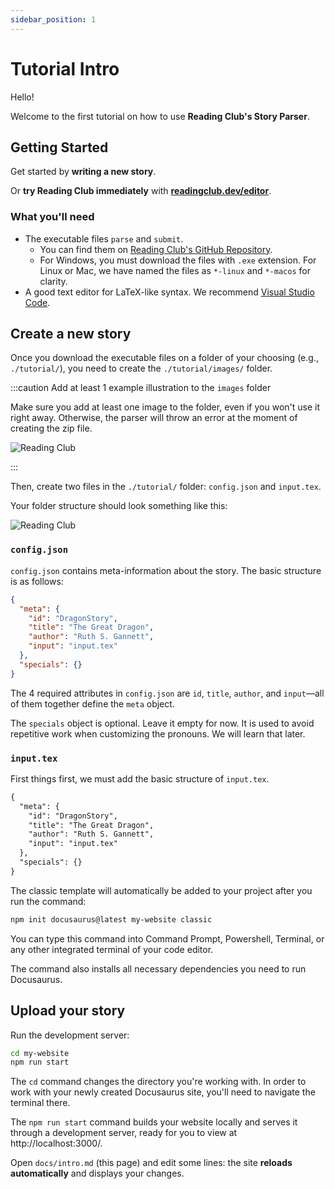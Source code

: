 ```yaml
---
sidebar_position: 1
---
```


# Tutorial Intro

Hello!

Welcome to the first tutorial on how to use **Reading Club's Story Parser**.

## Getting Started

Get started by **writing a new story**.

Or **try Reading Club immediately** with **[readingclub.dev/editor](https://readinclub.dev/editor)**.

### What you'll need

- The executable files `parse` and `submit`.
  - You can find them on [Reading Club's GitHub Repository](https://github.com/The-Reading-Club/reading-club-parser).
  - For Windows, you must download the files with `.exe` extension. For Linux or Mac, we have named the files as `*-linux` and `*-macos` for clarity.
- A good text editor for LaTeX-like syntax. We recommend [Visual Studio Code](https://code.visualstudio.com/).

## Create a new story

Once you download the executable files on a folder of your choosing (e.g., `./tutorial/`), you need to create the `./tutorial/images/` folder.

:::caution Add at least 1 example illustration to the `images` folder

Make sure you add at least one image to the folder, even if you won't use it right away. Otherwise, the parser will throw an error at the moment of creating the zip file.

![Reading Club](/img/Images-Folder-Reading-Club-Tutorial-Story-Parser.png)

:::

Then, create two files in the `./tutorial/` folder: `config.json` and `input.tex`.

Your folder structure should look something like this:

![Reading Club](/img/Config-Input-Reading-Club-Tutorial-Story-Parser.png)

### `config.json`

`config.json` contains meta-information about the story. The basic structure is as follows:

```json title="config.json"
{
  "meta": {
    "id": "DragonStory",
    "title": "The Great Dragon",
    "author": "Ruth S. Gannett",
    "input": "input.tex"
  },
  "specials": {}
}
```

The 4 required attributes in `config.json` are `id`, `title`, `author`, and `input`—all of them together define the `meta` object.

The `specials` object is optional. Leave it empty for now. It is used to avoid repetitive work when customizing the pronouns. We will learn that later.

### `input.tex`

First things first, we must add the basic structure of `input.tex`.

```latex title="input.tex"
{
  "meta": {
    "id": "DragonStory",
    "title": "The Great Dragon",
    "author": "Ruth S. Gannett",
    "input": "input.tex"
  },
  "specials": {}
}
```

The classic template will automatically be added to your project after you run the command:

```bash
npm init docusaurus@latest my-website classic
```

You can type this command into Command Prompt, Powershell, Terminal, or any other integrated terminal of your code editor.

The command also installs all necessary dependencies you need to run Docusaurus.

## Upload your story

Run the development server:

```bash
cd my-website
npm run start
```

The `cd` command changes the directory you're working with. In order to work with your newly created Docusaurus site, you'll need to navigate the terminal there.

The `npm run start` command builds your website locally and serves it through a development server, ready for you to view at http://localhost:3000/.

Open `docs/intro.md` (this page) and edit some lines: the site **reloads automatically** and displays your changes.
